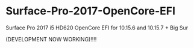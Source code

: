 # Surface-Pro-2017-OpenCore-EFI
Surface Pro 2017 i5 HD620 OpenCore EFI for 10.15.6 and 10.15.7 + Big Sur


(DEVELOPMENT NOW WORKING)!!!!
